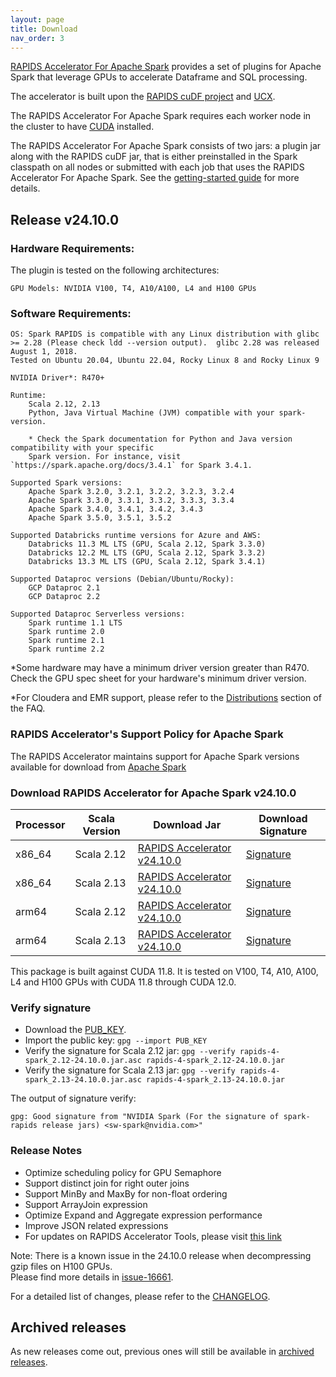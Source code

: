 ```yaml
---
layout: page
title: Download
nav_order: 3
---
```


[RAPIDS Accelerator For Apache Spark](https://github.com/NVIDIA/spark-rapids) provides a set of
plugins for Apache Spark that leverage GPUs to accelerate Dataframe and SQL processing.

The accelerator is built upon the [RAPIDS cuDF project](https://github.com/rapidsai/cudf) and
[UCX](https://github.com/openucx/ucx/).

The RAPIDS Accelerator For Apache Spark requires each worker node in the cluster to have
[CUDA](https://developer.nvidia.com/cuda-toolkit) installed.

The RAPIDS Accelerator For Apache Spark consists of two jars: a plugin jar along with the RAPIDS
cuDF jar, that is either preinstalled in the Spark classpath on all nodes or submitted with each job
that uses the RAPIDS Accelerator For Apache Spark. See the [getting-started
guide](https://docs.nvidia.com/spark-rapids/user-guide/latest/getting-started/overview.html) for more details.

## Release v24.10.0
### Hardware Requirements:

The plugin is tested on the following architectures:

	GPU Models: NVIDIA V100, T4, A10/A100, L4 and H100 GPUs

### Software Requirements:

    OS: Spark RAPIDS is compatible with any Linux distribution with glibc >= 2.28 (Please check ldd --version output).  glibc 2.28 was released August 1, 2018. 
    Tested on Ubuntu 20.04, Ubuntu 22.04, Rocky Linux 8 and Rocky Linux 9

	NVIDIA Driver*: R470+

	Runtime: 
		Scala 2.12, 2.13
		Python, Java Virtual Machine (JVM) compatible with your spark-version. 

		* Check the Spark documentation for Python and Java version compatibility with your specific 
		Spark version. For instance, visit `https://spark.apache.org/docs/3.4.1` for Spark 3.4.1.

	Supported Spark versions:
		Apache Spark 3.2.0, 3.2.1, 3.2.2, 3.2.3, 3.2.4
		Apache Spark 3.3.0, 3.3.1, 3.3.2, 3.3.3, 3.3.4
		Apache Spark 3.4.0, 3.4.1, 3.4.2, 3.4.3
		Apache Spark 3.5.0, 3.5.1, 3.5.2
	
	Supported Databricks runtime versions for Azure and AWS:
		Databricks 11.3 ML LTS (GPU, Scala 2.12, Spark 3.3.0)
		Databricks 12.2 ML LTS (GPU, Scala 2.12, Spark 3.3.2)
		Databricks 13.3 ML LTS (GPU, Scala 2.12, Spark 3.4.1)
	
	Supported Dataproc versions (Debian/Ubuntu/Rocky):
		GCP Dataproc 2.1
		GCP Dataproc 2.2
	
	Supported Dataproc Serverless versions:
		Spark runtime 1.1 LTS
		Spark runtime 2.0
		Spark runtime 2.1
		Spark runtime 2.2

*Some hardware may have a minimum driver version greater than R470. Check the GPU spec sheet
for your hardware's minimum driver version.

*For Cloudera and EMR support, please refer to the
[Distributions](https://docs.nvidia.com/spark-rapids/user-guide/latest/faq.html#which-distributions-are-supported) section of the FAQ.

### RAPIDS Accelerator's Support Policy for Apache Spark
The RAPIDS Accelerator maintains support for Apache Spark versions available for download from [Apache Spark](https://spark.apache.org/downloads.html)

### Download RAPIDS Accelerator for Apache Spark v24.10.0

| Processor | Scala Version | Download Jar | Download Signature |
|-----------|---------------|--------------|--------------------|
| x86_64    | Scala 2.12    | [RAPIDS Accelerator v24.10.0](https://repo1.maven.org/maven2/com/nvidia/rapids-4-spark_2.12/24.10.0/rapids-4-spark_2.12-24.10.0.jar) | [Signature](https://repo1.maven.org/maven2/com/nvidia/rapids-4-spark_2.12/24.10.0/rapids-4-spark_2.12-24.10.0.jar.asc) |
| x86_64    | Scala 2.13    | [RAPIDS Accelerator v24.10.0](https://repo1.maven.org/maven2/com/nvidia/rapids-4-spark_2.13/24.10.0/rapids-4-spark_2.13-24.10.0.jar) | [Signature](https://repo1.maven.org/maven2/com/nvidia/rapids-4-spark_2.13/24.10.0/rapids-4-spark_2.13-24.10.0.jar.asc) |
| arm64     | Scala 2.12    | [RAPIDS Accelerator v24.10.0](https://repo1.maven.org/maven2/com/nvidia/rapids-4-spark_2.12/24.10.0/rapids-4-spark_2.12-24.10.0-cuda11-arm64.jar) | [Signature](https://repo1.maven.org/maven2/com/nvidia/rapids-4-spark_2.12/24.10.0/rapids-4-spark_2.12-24.10.0-cuda11-arm64.jar.asc) |
| arm64     | Scala 2.13    | [RAPIDS Accelerator v24.10.0](https://repo1.maven.org/maven2/com/nvidia/rapids-4-spark_2.13/24.10.0/rapids-4-spark_2.13-24.10.0-cuda11-arm64.jar) | [Signature](https://repo1.maven.org/maven2/com/nvidia/rapids-4-spark_2.13/24.10.0/rapids-4-spark_2.13-24.10.0-cuda11-arm64.jar.asc) |

This package is built against CUDA 11.8. It is tested on V100, T4, A10, A100, L4 and H100 GPUs with 
CUDA 11.8 through CUDA 12.0.

### Verify signature
* Download the [PUB_KEY](https://keys.openpgp.org/search?q=sw-spark@nvidia.com).
* Import the public key: `gpg --import PUB_KEY`
* Verify the signature for Scala 2.12 jar:
    `gpg --verify rapids-4-spark_2.12-24.10.0.jar.asc rapids-4-spark_2.12-24.10.0.jar`
* Verify the signature for Scala 2.13 jar:
    `gpg --verify rapids-4-spark_2.13-24.10.0.jar.asc rapids-4-spark_2.13-24.10.0.jar`

The output of signature verify:

	gpg: Good signature from "NVIDIA Spark (For the signature of spark-rapids release jars) <sw-spark@nvidia.com>"

### Release Notes
* Optimize scheduling policy for GPU Semaphore
* Support distinct join for right outer joins
* Support MinBy and MaxBy for non-float ordering  
* Support ArrayJoin expression
* Optimize Expand and Aggregate expression performance
* Improve JSON related expressions
* For updates on RAPIDS Accelerator Tools, please visit [this link](https://github.com/NVIDIA/spark-rapids-tools/releases)

Note: There is a known issue in the 24.10.0 release when decompressing gzip files on H100 GPUs.  
Please find more details in [issue-16661](https://github.com/rapidsai/cudf/issues/16661).

For a detailed list of changes, please refer to the
[CHANGELOG](https://github.com/NVIDIA/spark-rapids/blob/main/CHANGELOG.md).

## Archived releases

As new releases come out, previous ones will still be available in [archived releases](./archive.md).
